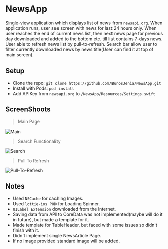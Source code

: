 # NewsApp

Single-view application which displays list of news from `newsapi.org`.
When application runs, user see screen with news for last 24 hours only.
When user reaches the end of current news list, then next news page for previous day downloaded and added to the bottom etc. till list contains 7-days news.
User  able to refresh news list by pull-to-refresh.
Search bar allow user to filter currently downloaded news by news title(User can find it at top of main screen).

## Setup

- Clone the repo: `git clone https://github.com/BunosJenia/NewsApp.git`
- Install with Pods: `pod install`
- Add APIKey from  `newsapi.org` to  `/NewsApp/Resources/Settings.swift`

## ScreenShoots

> Main Page

![Main](newsMain.gif)

> Search Functionality

![Search](newsSearch.gif)

> Pull To Refresh

![Pull-To-Refresh](newsPullToRefresh.gif)


## Notes

- Used  `NSCache` for caching Images.
- Used  `lottie-ios POD` for Loading Spinner.
- `UILabel Extension`  downloaded from the Internet.
- Saving data from API to CoreData was not implemented(maybe will do it in future), but made a template for it.
- Made template for TableHeader, but faced with some issues so didn't finish with it.
- Didn't implement single NewsArticle Page.
- If no Image provided standard image will be added.
